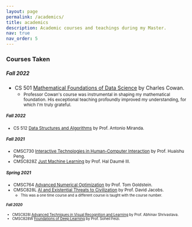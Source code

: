 ```yaml
---
layout: page
permalink: /academics/
title: academics
description: Academic courses and teachings during my Master.
nav: true
nav_order: 5
---
```


### Courses Taken
##### Fall 2022                                           
-  CS 501  [Mathematical Foundations of Data Science](https://sites.rutgers.edu/wes-cowan/cs-501-mathematical-foundations-of-computer-science/) by Charles Cowan.
    - <small>Professor Cowan's course was instrumental in shaping my mathematical foundation. His exceptional teaching profoundly improved my understanding, for which I'm truly grateful.

##### Fall 2022                                        
- CS 512  [Data Structures and Algorithms](https://www.cs.rutgers.edu/academics/graduate/m-s-program/course-synopses/course-details/16-198-512-introduction-to-data-structures-and-algorithms) by Prof. Antonio Miranda.

##### Fall 2021                                           
-  CMSC730  [Interactive Technologies in Human-Computer Interaction](http://smartlab.cs.umd.edu/CMSC730/) by Prof. Huaishu Peng.
-  CMSC828Z [Just Machine Learning](https://docs.google.com/document/d/1o4Nrw9RpFpiXKeuvKF01yzKVTmNBI_CKo3LLALoVoSM/edit) by Prof. Hal Daumé III.

##### Spring 2021                                         
-  CMSC764  [Advanced Numerical Optimization](https://www.cs.umd.edu/~tomg/cmsc764_2021/) by Prof. Tom Goldstein.    
-  CMSC828L [AI and Existential Threats to Civilization](https://piazza-syllabus.s3.amazonaws.com/kjyt679x25a30b/Syllabus.html?X-Amz-Algorithm=AWS4-HMAC-SHA256&X-Amz-Credential=ASIAR6AWVCBX7K73BDSN%2F20230705%2Fus-east-1%2Fs3%2Faws4_request&X-Amz-Date=20230705T221735Z&X-Amz-Expires=86400&X-Amz-SignedHeaders=host&X-Amz-Security-Token=IQoJb3JpZ2luX2VjELn%2F%2F%2F%2F%2F%2F%2F%2F%2F%2FwEaCXVzLWVhc3QtMSJHMEUCIEb26z84UOvVdXf2yp7lFoMhOi4VnnPL7Rgz9d%2BgzC9rAiEA9UbEjezkEF9UhxHjwcsNlwk%2B9SoRw55%2BfEVL89%2FUvskqsQUIMRAAGgwxMzMxOTE1MDM5ODMiDByBgnzia3txJ%2FNc3iqOBVhKcj8cuVsDuwSucirFihP%2Fh59enpdaxjOOD9ol7wmwl4bbHxHGRrq35yBWgS2UE31WMh5bSCQ4lXFyPYGSqyjTeiPkxt8r1%2FcQOUbTjhF%2B%2FRsbBuCoAjtyA4VUu%2FBDYeeZ70%2FwdhRyMF1UfF6ySW2MCMxd8kRSR55Mxt%2FO%2Fa13M4dCKYsJ5mOc2xaajXAGudU0UPJqu9re8vimsWT2hf5Wt%2BQ5JF8AWXcLlBZTZa%2FbQbTQZA8CzyRJOsf9mOxBnyxeqZA3N5poCD4rpS98Y7iv2l0%2BxnMSxU2tRT20cx2ZFMINqUk5oluUWW18hL4gyZwYr22Lz2PDPdNkd7E%2BBywNyM%2FgtwGXCNz3%2B8dyn1mkeqeoMIm6OLg4VIbjrjW8efHTq%2FVQBoIon%2BbOTRdtmtTJzgcqSf0YPp0iJCh9K%2FYfAIGAMIEbrzq9a0EaDQ6Rc0tFduEM8wFX2%2B5qKK4x9%2BuUcCCopq0NJBbPm6gUP%2Fwb9vw4xIJZlqYSDXW2EAHfWMo%2BWOb4%2Fr0aq1dAuZV8QWzc%2BlKV7YKhMZhOlgyFTOlYgudjayPYDWR8IhrOZSeors7Q8tikNA1dKMmRxDAVLQR327oHAHmjIMIlOmZ5ID3qZyiPwsdB6Dq7dTpBnyr3NWJaWnChFU50NE7BpzBhWipiczLv1PLag2jrrp5SxSzzKfPAhKLymPJQbLVueCdRL%2BlkJ70N59umJJJjBTnNe0e%2Bi2T804hTJr8zwQrWYee9pOoN6JUQey3cEMJqGhL%2BRN4Ft3G3RU1ozy3CorNZOXoW%2BaHafIfLOggSFQFrDEmk6z4W1u48qCxenSrqWtg5M4uN2PZdbwonjSwcbLsDlNUv96PlYXxpktbGXvJzxzCer5alBjqxAW9mWQE3oZeVRORg6b2AjX1KabbLqkkqQ55sqaVGzG%2FTVcIYNjwVwNhzwnhjvRcIChAANLvSo2Ttpgc3SWt5uV04xySXxCyxrUiX0kQgPpXYXBspeHb%2BKHT69zVEW3SZJFjtqr8FITNWF2vFpoFbGX95oEzX99tSOujINTNeaw4dvfKrQ5LhqY7RTGDB%2BaIQIAJ64ncx9Ex6ZeN8VlEp7lvFAEo1kORK8%2Bth3o9%2FqSIqog%3D%3D&X-Amz-Signature=c68ebf7d375beb2009a50f234c08742563e77687fa241103323cd576b3632e19)  by Prof. David Jacobs.
    - <small>This was a one time course and a different course is taught with the course number.

##### Fall 2020                                         
-  CMSC828I  [Advanced Techniques in Visual Recognition and Learning](https://www.cs.umd.edu/class/fall2020/cmsc828i/) by Prof. Abhinav Shrivastava.
-  CMSC828W  [Foundations of Deep Learning](http://www.cs.umd.edu/class/fall2020/cmsc828W/) by Prof. Soheil Feizi.  

<br><br>





    

   

   

     

   
